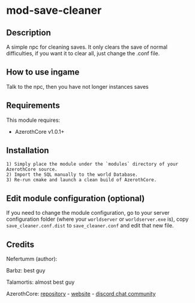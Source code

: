 # mod-save-cleaner


## Description

A simple npc for cleaning saves. It only clears the save of normal difficulties, if you want it to clear all, just change the .conf file.


## How to use ingame

Talk to the npc, then you have not longer instances saves

## Requirements

This module requires:

- AzerothCore v1.0.1+


## Installation

```
1) Simply place the module under the `modules` directory of your AzerothCore source. 
2) Import the SQL manually to the world Database.
3) Re-run cmake and launch a clean build of AzerothCore.
```

## Edit module configuration (optional)

If you need to change the module configuration, go to your server configuration folder (where your `worldserver` or `worldserver.exe` is), copy `save_cleaner.conf.dist` to `save_cleaner.conf` and edit that new file.


## Credits

Nefertumm (author):

Barbz: best guy

Talamortis: almost best guy

AzerothCore: [repository](https://github.com/azerothcore) - [website](http://azerothcore.org/) - [discord chat community](https://discord.gg/PaqQRkd)
